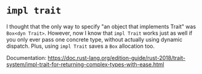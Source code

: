 # `impl trait`

I thought that the only way to specify "an object that implements Trait" was
`Box<dyn Trait>`. However, now I know that `impl Trait` works just as well if
you only ever pass one concrete type, without actually using dynamic dispatch.
Plus, using `impl Trait` saves a `Box` allocation too.

Documentation: https://doc.rust-lang.org/edition-guide/rust-2018/trait-system/impl-trait-for-returning-complex-types-with-ease.html
